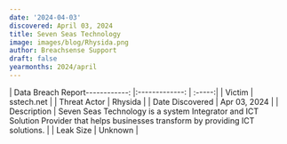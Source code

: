 ```yaml
---
date: '2024-04-03'
discovered: April 03, 2024
title: Seven Seas Technology
image: images/blog/Rhysida.png
author: Breachsense Support
draft: false
yearmonths: 2024/april
---
```


| Data Breach Report------------:     |:-------------:    | :-----:|
| Victim      | sstech.net      | 
| Threat Actor      | Rhysida      | 
| Date Discovered      | Apr 03, 2024      | 
| Description      | Seven Seas Technology is a system Integrator and ICT Solution Provider that helps businesses transform by providing ICT solutions.      | 
| Leak Size      | Unknown      | 

